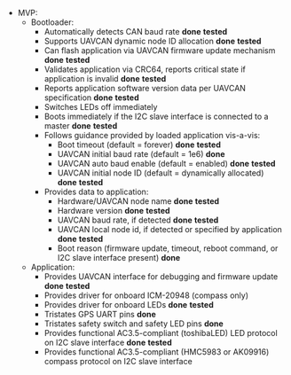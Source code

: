 - MVP:
    - Bootloader:
        - Automatically detects CAN baud rate **done** **tested**
        - Supports UAVCAN dynamic node ID allocation **done** **tested**
        - Can flash application via UAVCAN firmware update mechanism **done** **tested**
        - Validates application via CRC64, reports critical state if application is invalid **done** **tested**
        - Reports application software version data per UAVCAN specification **done** **tested**
        - Switches LEDs off immediately
        - Boots immediately if the I2C slave interface is connected to a master **done** **tested**
        - Follows guidance provided by loaded application vis-a-vis:
            - Boot timeout (default = forever) **done** **tested**
            - UAVCAN initial baud rate (default = 1e6) **done**
            - UAVCAN auto baud enable (default = enabled) **done** **tested**
            - UAVCAN initial node ID (default = dynamically allocated) **done** **tested**
        - Provides data to application:
            - Hardware/UAVCAN node name **done** **tested**
            - Hardware version **done** **tested**
            - UAVCAN baud rate, if detected **done** **tested**
            - UAVCAN local node id, if detected or specified by application **done** **tested**
            - Boot reason (firmware update, timeout, reboot command, or I2C slave interface present) **done**
    - Application:
        - Provides UAVCAN interface for debugging and firmware update **done** **tested**
        - Provides driver for onboard ICM-20948 (compass only)
        - Provides driver for onboard LEDs **done** **tested**
        - Tristates GPS UART pins **done**
        - Tristates safety switch and safety LED pins **done**
        - Provides functional AC3.5-compliant (toshibaLED) LED protocol on I2C slave interface **done** **tested**
        - Provides functional AC3.5-compliant (HMC5983 or AK09916) compass protocol on I2C slave interface
